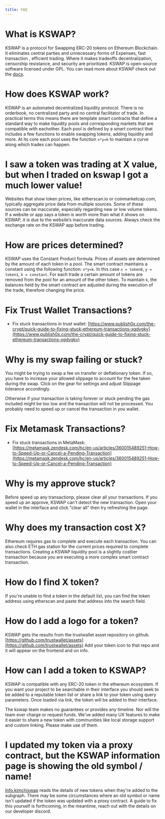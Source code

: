 ```yaml
---
title: FAQ
---
```



# What is KSWAP?

KSWAP is a protocol for Swapping ERC-20 tokens on Ethereum Blockchain. It eliminates central parties and unnecessary forms of Expenses, fast transaction , efficient trading. Where it makes tradeoffs decentralization, censorship resistance, and security are prioritized. KSWAP is open-source software licensed under GPL. You can read more about KSWAP check out the [docs](/docs/v1/).

# How does KSWAP work?

KSWAP is an automated decentralized liquidity protocol. There is no orderbook, no centralized party and no central facilitator of trade. In practical terms this means there are template smart contracts that define a standard way to make liquidity pools and corresponding markets that are compatible with eachother. Each pool is defined by a smart contract that includes a few functions to enable swapping tokens, adding liquidity and more. At its core each pool uses the function `x*y=k` to maintain a curve along which trades can happen.

# I saw a token was trading at X value, but when I traded on kswap I got a much lower value!

Websites that show token prices, like eitherscan.io or coinmarketcap.com, typically aggregate price data from multiple sources. Some of these sources can be inaccurate, especially regarding new or low volume tokens. If a website or app says a token is worth more than what it shows on KSWAP, it is due to the website’s inaccurate data sources. Always check the exchange rate on the KSWAP app before trading.

# How are prices determined?

KSWAP uses the Constant Product formula. Prices of assets are determined by the amount of each token in a pool. The smart contract maintains a constant using the following function: `x*y=k`. In this case `x = token0`, `y = token1`, `k = constant`. For each trade a certain amount of tokens are removed from the pool for an amount of the other token. To maintain `k`, the balances held by the smart contract are adjusted during the execution of the trade, therefore changing the price.

# Fix Trust Wallet Transactions?

- Fix stuck transactions in trust wallet: [https://www.publish0x.com/the-crypt/quick-guide-to-fixing-stuck-ethereum-transactions-xgdvgkv](https://www.publish0x.com/the-crypt/quick-guide-to-fixing-stuck-ethereum-transactions-xgdvgkv)

# Why is my swap failing or stuck?

You might be trying to swap a fee on transfer or deflationary token. If so, you have to increase your allowed slippage to account for the fee taken during the swap. Click on the gear for settings and adjust Slippage tolerance accordingly.

Otherwise if your transaction is taking forever or stuck pending the gas included might be too low and the transaction will not be processed. You probably need to speed up or cancel the transaction in you wallet.

# Fix Metamask Transactions?

- Fix stuck transactions in MetaMask: [https://metamask.zendesk.com/hc/en-us/articles/360015489251-How-to-Speed-Up-or-Cancel-a-Pending-Transaction](https://metamask.zendesk.com/hc/en-us/articles/360015489251-How-to-Speed-Up-or-Cancel-a-Pending-Transaction)

# Why is my approve stuck?

Before speed up any transactionp, please clear all your transactions. If you speed up an approve, KSWAP can't detect the new transaction. Open your wallet in the interface and click "clear all" then try refreshing the page.

# Why does my transaction cost X?

Ethereum requires gas to complete and execute each transaction. You can also check ETH gas station for the current prices required to complete transactions. Creating a KSWAP liquidity pool is a slightly costlier transaction because you are executing a more complex smart contract transaction. 

# How do I find X token?

If you're unable to find a token in the default list, you can find the token address using etherscan and paste that address into the search field.

# How do I add a logo for a token?

KSWAP gets the results from the trustwallet asset repository on github. [https://github.com/trustwallet/assets](https://github.com/trustwallet/assets) Add your token icon to that repo and it will appear on the frontend and on info.

# How can I add a token to KSWAP?

KSWAP is compatible with any ERC-20 token in the ethereum ecosystem. If you want your project to be searchable in their interface you should seek to be added to a reputable token list or share a link to your token using query parameters. Once loaded via link, the token will be added to their interface.

The kswap team makes no guarantees or provides any timeline. Nor will the team ever charge or request funds. We've added many UX features to make it easier to share a new token with communities like local storage support and custom linking. Please make use of them.

# I updated my token via a proxy contract, but the KSWAP information page is showing the old symbol / name!

[Info.kimchiswap](https://info.kimchiswap.io/) reads the details of new tokens when they're added to the subgraph. There may be some circumstances where an old symbol or name isn't updated if the token was updated with a proxy contract. A guide to fix this yourself is forthcoming, in the meantime, reach out with the details on our developer discord.

